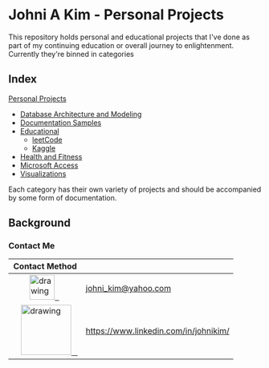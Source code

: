 # Johni A Kim - Personal Projects
This repository holds personal and educational projects that I've done as part of my continuing education or overall journey to enlightenment. Currently they're binned in categories

## Index

[Personal Projects](https://github.com/JohniAKim/PersonalProjects)
  - [Database Architecture and Modeling](https://github.com/JohniAKim/PersonalProjects/tree/main/DBArchModeling)
  - [Documentation Samples](https://github.com/JohniAKim/PersonalProjects/tree/main/DocSamples)
  - [Educational](https://github.com/JohniAKim/PersonalProjects/tree/main/Educational)
    - [leetCode](https://github.com/JohniAKim/PersonalProjects/tree/main/Educational/leetCode)
    - [Kaggle](https://github.com/JohniAKim/PersonalProjects/tree/main/Educational/Kaggle)
  - [Health and Fitness](https://github.com/JohniAKim/PersonalProjects/tree/main/HealthFitness)
  - [Microsoft Access](https://github.com/JohniAKim/PersonalProjects/tree/main/MSAccess)
  - [Visualizations](https://github.com/JohniAKim/PersonalProjects/tree/main/Visualizations)

Each category has their own variety of projects and should be accompanied by some form of documentation. 

## Background

### Contact Me

| Contact Method |  |
| --- | --- |
| &nbsp;&nbsp;&nbsp;&nbsp;&nbsp;&nbsp;&nbsp;&nbsp;<a href="mailto:johni_kim@yahoo.com"><img src="https://i0.wp.com/www.thearcppr.org/wp-content/uploads/2015/03/email-icon-300.png" alt="drawing" width="50"/>&nbsp;&nbsp; | johni_kim@yahoo.com |
| &nbsp;&nbsp;&nbsp;&nbsp;<a href="https://www.linkedin.com/in/johnikim/"><img src="https://res.cloudinary.com/importdata/image/upload/v1595012354/linkedin_t9qiwy.png" alt="drawing" width="100"/> &nbsp;&nbsp; | https://www.linkedin.com/in/johnikim/ |
  
